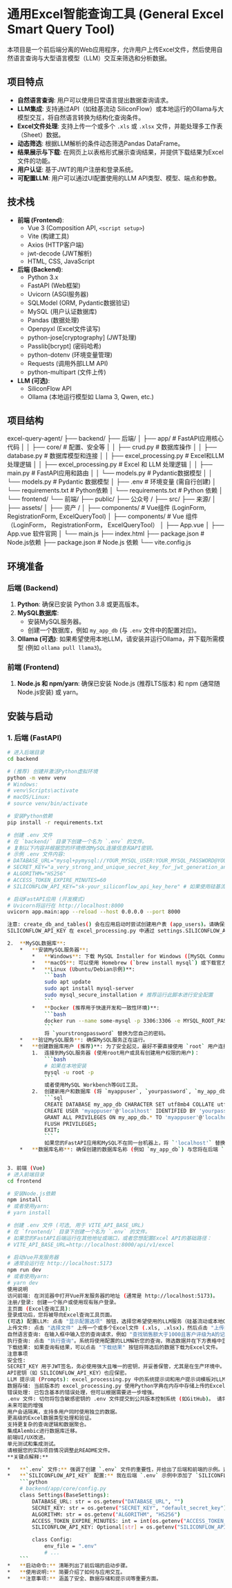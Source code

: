 # 通用Excel智能查询工具 (General Excel Smart Query Tool)

本项目是一个前后端分离的Web应用程序，允许用户上传Excel文件，然后使用自然语言查询与大型语言模型（LLM）交互来筛选和分析数据。

## 项目特点

*   **自然语言查询**: 用户可以使用日常语言提出数据查询请求。
*   **LLM集成**: 支持通过API（如硅基流动 SiliconFlow）或本地运行的Ollama与大模型交互，将自然语言转换为结构化查询条件。
*   **Excel文件处理**: 支持上传一个或多个 `.xls` 或 `.xlsx` 文件，并能处理多工作表（Sheet）数据。
*   **动态筛选**: 根据LLM解析的条件动态筛选Pandas DataFrame。
*   **结果展示与下载**: 在网页上以表格形式展示查询结果，并提供下载结果为Excel文件的功能。
*   **用户认证**: 基于JWT的用户注册和登录系统。
*   **可配置LLM**: 用户可以通过UI配置使用的LLM API类型、模型、端点和参数。

## 技术栈

*   **前端 (Frontend)**:
    *   Vue 3 (Composition API, `<script setup>`)
    *   Vite (构建工具)
    *   Axios (HTTP客户端)
    *   jwt-decode (JWT解析)
    *   HTML, CSS, JavaScript
*   **后端 (Backend)**:
    *   Python 3.x
    *   FastAPI (Web框架)
    *   Uvicorn (ASGI服务器)
    *   SQLModel (ORM, Pydantic数据验证)
    *   MySQL (用户认证数据库)
    *   Pandas (数据处理)
    *   Openpyxl (Excel文件读写)
    *   python-jose[cryptography] (JWT处理)
    *   Passlib[bcrypt] (密码哈希)
    *   python-dotenv (环境变量管理)
    *   Requests (调用外部LLM API)
    *   python-multipart (文件上传)
*   **LLM (可选)**:
    *   SiliconFlow API
    *   Ollama (本地运行模型如 Llama 3, Qwen, etc.)

## 项目结构
excel-query-agent/
├── backend/  ├── 后端/
│ ├── app/ # FastAPI应用核心代码
│ │ ├── core/ # 配置、安全等
│ │ ├── crud.py # 数据库操作
│ │ ├── database.py # 数据库模型和连接
│ │ ├── excel_processing.py # Excel和LLM处理逻辑
│ │ ├── excel_processing.py # Excel 和 LLM 处理逻辑
│ │ ├── main.py # FastAPI应用和路由
│ │ └── models.py # Pydantic数据模型
│ │ └── models.py # Pydantic 数据模型
│ ├── .env # 环境变量 (需自行创建)
│ └── requirements.txt # Python依赖
│ └── requirements.txt # Python 依赖
│
└── frontend/  └── 前端/
├── public/  ├── 公众号 /
├── src/  ├── 来源/
│ ├── assets/  │ ├── 资产 /
│ ├── components/ # Vue组件 (LoginForm, RegistrationForm, ExcelQueryTool)
│ ├── components/ # Vue 组件 （LoginForm， RegistrationForm， ExcelQueryTool）
│ ├── App.vue  │ ├── App.vue 软件官网
│ └── main.js
├── index.html
├── package.json # Node.js依赖
├── package.json # Node.js 依赖
└── vite.config.js

## 环境准备

### 后端 (Backend)

1.  **Python**: 确保已安装 Python 3.8 或更高版本。
2.  **MySQL数据库**:
    *   安装MySQL服务器。
    *   创建一个数据库，例如 `my_app_db` (与 `.env` 文件中的配置对应)。
3.  **Ollama (可选)**: 如果希望使用本地LLM，请安装并运行Ollama，并下载所需模型 (例如 `ollama pull llama3`)。

### 前端 (Frontend)

1.  **Node.js 和 npm/yarn**: 确保已安装 Node.js (推荐LTS版本) 和 npm (通常随Node.js安装) 或 yarn。

## 安装与启动

### 1. 后端 (FastAPI)

```bash
# 进入后端目录
cd backend

# (推荐) 创建并激活Python虚拟环境
python -m venv venv
# Windows:
# venv\Scripts\activate
# macOS/Linux:
# source venv/bin/activate

# 安装Python依赖
pip install -r requirements.txt

# 创建 .env 文件
# 在 `backend/` 目录下创建一个名为 `.env` 的文件。
# 复制以下内容并根据您的环境修改MySQL连接信息和API密钥。
# 示例 .env 文件内容:
# DATABASE_URL="mysql+pymysql://YOUR_MYSQL_USER:YOUR_MYSQL_PASSWORD@YOUR_MYSQL_HOST:3306/my_app_db"
# SECRET_KEY="a_very_strong_and_unique_secret_key_for_jwt_generation_and_validation"
# ALGORITHM="HS256"
# ACCESS_TOKEN_EXPIRE_MINUTES=60
# SILICONFLOW_API_KEY="sk-your_siliconflow_api_key_here" # 如果使用硅基流动

# 启动FastAPI应用 (开发模式)
# Uvicorn将运行在 http://localhost:8000
uvicorn app.main:app --reload --host 0.0.0.0 --port 8000

注意: create_db_and_tables() 会在应用启动时尝试创建用户表 (app_users)。请确保数据库已创建且连接字符串正确。
SILICONFLOW_API_KEY 在 excel_processing.py 中通过 settings.SILICONFLOW_API_KEY 读取，因此需要在 .env 和 config.py 中配置才能生效。

2.  **MySQL数据库**:
    *   **安装MySQL服务器**:
        *   **Windows**: 下载 MySQL Installer for Windows ([MySQL Community Downloads](https://dev.mysql.com/downloads/installer/))。在安装过程中，选择 "Server only" 或 "Developer Default" (包含服务器和工具)。记下您设置的 `root` 用户密码。
        *   **macOS**: 可以使用 Homebrew (`brew install mysql`) 或下载官方 DMG 安装包 ([MySQL Community Downloads](https://dev.mysql.com/downloads/mysql/))。
        *   **Linux (Ubuntu/Debian示例)**:
            ```bash
            sudo apt update
            sudo apt install mysql-server
            sudo mysql_secure_installation # 推荐运行此脚本进行安全配置
            ```
        *   **Docker (推荐用于快速开发和一致性环境)**:
            ```bash
            docker run --name some-mysql -p 3306:3306 -e MYSQL_ROOT_PASSWORD=yourstrongpassword -d mysql:latest
            ```
            将 `yourstrongpassword` 替换为您自己的密码。
    *   **验证MySQL服务**: 确保MySQL服务正在运行。
    *   **创建数据库用户 (推荐)**: 为了安全起见，最好不要直接使用 `root` 用户连接应用。可以创建一个专门的用户：
        1.  连接到MySQL服务器 (使用root用户或具有创建用户权限的用户)：
            ```bash
            # 如果在本地安装
            mysql -u root -p
            ```
            或者使用MySQL Workbench等GUI工具。
        2.  创建新用户和数据库 (将 `myappuser`, `yourpassword`, `my_app_db` 替换为您选择的值)：
            ```sql
            CREATE DATABASE my_app_db CHARACTER SET utf8mb4 COLLATE utf8mb4_unicode_ci;
            CREATE USER 'myappuser'@'localhost' IDENTIFIED BY 'yourpassword';
            GRANT ALL PRIVILEGES ON my_app_db.* TO 'myappuser'@'localhost';
            FLUSH PRIVILEGES;
            EXIT;
            ```
            如果您的FastAPI应用和MySQL不在同一台机器上，将 `'localhost'` 替换为FastAPI服务器的IP地址或 `'%'` (允许任何主机，但安全性较低)。
    *   **数据库名称**: 确保创建的数据库名称 (例如 `my_app_db`) 与您将在后端 `.env` 文件中 `DATABASE_URL` 配置的名称一致。


3. 前端 (Vue)
# 进入前端目录
cd frontend

# 安装Node.js依赖
npm install
# 或者使用yarn:
# yarn install

# 创建 .env 文件 (可选, 用于 VITE_API_BASE_URL)
# 在 `frontend/` 目录下创建一个名为 `.env` 的文件。
# 如果您的FastAPI后端运行在其他地址或端口，或者您想配置Excel API的基础路径：
# VITE_API_BASE_URL=http://localhost:8000/api/v1/excel

# 启动Vue开发服务器
# 通常会运行在 http://localhost:5173
npm run dev
# 或者使用yarn:
# yarn dev
使用说明
访问前端: 在浏览器中打开Vue开发服务器的地址 (通常是 http://localhost:5173)。
注册/登录: 创建一个账户或使用现有账户登录。
主页面 (Excel查询工具):
登录成功后，您将被导向Excel查询工具页面。
(可选) 配置LLM: 点击 "显示配置选项" 按钮，选择您希望使用的LLM服务（硅基流动或本地Ollama），并填写必要的API密钥、端点和模型参数。点击 "保存配置"。
上传文件: 点击 "选择文件" 上传一个或多个Excel文件 (.xls, .xlsx)，然后点击 "上传并处理文件"。系统会显示可用列名。
自然语言查询: 在输入框中输入您的查询请求，例如 "查找销售额大于1000且客户评级为A的记录"。
执行查询: 点击 "执行查询"。系统将使用配置的LLM解析您的查询，筛选数据并在下方表格中显示结果。LLM解析的条件也会显示出来。
下载结果: 如果查询有结果，可以点击 "下载结果" 按钮将筛选后的数据下载为Excel文件。
注意事项
安全性:
SECRET_KEY 用于JWT签名，务必使用强大且唯一的密钥，并妥善保管，尤其是在生产环境中。
API密钥（如 SILICONFLOW_API_KEY）也应保密。
LLM 提示词 (Prompts): excel_processing.py 中的系统提示词和用户提示词模板对LLM的解析能力至关重要。您可以根据需要进行调整和优化。
数据存储: 当前版本的 excel_processing.py 使用Python字典在内存中存储上传的Excel数据 (_MERGED_DATA_STORE 等)。这意味着数据会在服务器重启后丢失，并且不适合多用户并发使用。对于生产环境，应考虑使用更持久和可扩展的存储方案（如Redis缓存、临时文件存储，或针对每个用户/会话进行隔离）。
错误处理: 已包含基本的错误处理，但可以根据需要进一步增强。
.env 文件: 切勿将包含敏感密钥的 .env 文件提交到公共版本控制系统 (如GitHub)。 请将其添加到 .gitignore 文件中。
未来可能的增强
用户会话隔离，支持多用户同时使用独立的数据。
更高级的Excel数据类型处理和验证。
支持更复杂的查询逻辑和数据聚合。
集成Alembic进行数据库迁移。
前端UI/UX改进。
单元测试和集成测试。
请根据您的实际项目情况调整此README文件。
**关键点解释:**

*   **`.env` 文件:** 强调了创建 `.env` 文件的重要性，并给出了后端和前端的示例。这是存放敏感信息和环境特定配置的最佳实践。
*   **`SILICONFLOW_API_KEY` 配置:** 我在后端 `.env` 示例中添加了 `SILICONFLOW_API_KEY`，并在 `excel_processing.py` 中提到了它会通过 `settings.SILICONFLOW_API_KEY` 读取。你需要确保在 `backend/app/core/config.py` 中也添加这个字段：
    ```python
    # backend/app/core/config.py
    class Settings(BaseSettings):
        DATABASE_URL: str = os.getenv("DATABASE_URL", "")
        SECRET_KEY: str = os.getenv("SECRET_KEY", "default_secret_key")
        ALGORITHM: str = os.getenv("ALGORITHM", "HS256")
        ACCESS_TOKEN_EXPIRE_MINUTES: int = int(os.getenv("ACCESS_TOKEN_EXPIRE_MINUTES", 30))
        SILICONFLOW_API_KEY: Optional[str] = os.getenv("SILICONFLOW_API_KEY") # 添加此行

        class Config:
            env_file = ".env"
            # ...
    ```
*   **启动命令:** 清晰列出了前后端的启动步骤。
*   **使用说明:** 简要介绍了如何与应用交互。
*   **注意事项:** 涵盖了安全、数据存储和提示词等重要方面。